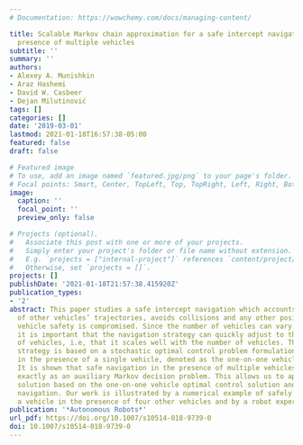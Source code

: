 ```yaml
---
# Documentation: https://wowchemy.com/docs/managing-content/

title: Scalable Markov chain approximation for a safe intercept navigation in the
  presence of multiple vehicles
subtitle: ''
summary: ''
authors:
- Alexey A. Munishkin
- Araz Hashemi
- David W. Casbeer
- Dejan Milutinović
tags: []
categories: []
date: '2019-03-01'
lastmod: 2021-01-18T16:57:38-05:00
featured: false
draft: false

# Featured image
# To use, add an image named `featured.jpg/png` to your page's folder.
# Focal points: Smart, Center, TopLeft, Top, TopRight, Left, Right, BottomLeft, Bottom, BottomRight.
image:
  caption: ''
  focal_point: ''
  preview_only: false

# Projects (optional).
#   Associate this post with one or more of your projects.
#   Simply enter your project's folder or file name without extension.
#   E.g. `projects = ["internal-project"]` references `content/project/deep-learning/index.md`.
#   Otherwise, set `projects = []`.
projects: []
publishDate: '2021-01-18T21:57:38.415920Z'
publication_types:
- '2'
abstract: This paper studies a safe intercept navigation which accounts for the uncertainty
  of other vehicles’ trajectories, avoids collisions and any other positions in which
  vehicle safety is compromised. Since the number of vehicles can vary with time,
  it is important that the navigation strategy can quickly adjust to the current number
  of vehicles, i.e, that it scales well with the number of vehicles. The scalable
  strategy is based on a stochastic optimal control problem formulation of safe navigation
  in the presence of a single vehicle, denoted as the one-on-one vehicle problem.
  It is shown that safe navigation in the presence of multiple vehicles can be solved
  exactly as an auxiliary Markov decision problem. This allows us to approximate the
  solution based on the one-on-one vehicle optimal control solution and achieve scalable
  navigation. Our work is illustrated by a numerical example of safely navigating
  a vehicle in the presence of four other vehicles and by a robot experiment.
publication: '*Autonomous Robots*'
url_pdf: https://doi.org/10.1007/s10514-018-9739-0
doi: 10.1007/s10514-018-9739-0
---
```

